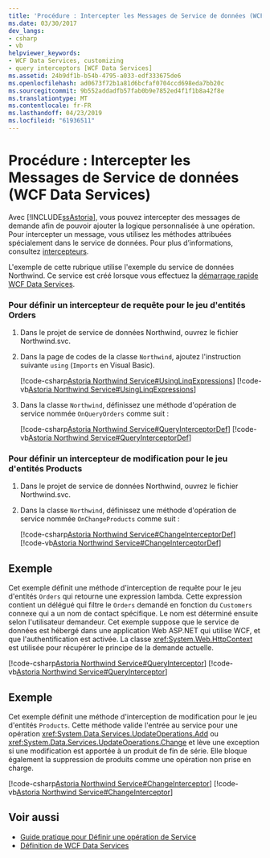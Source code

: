 ```yaml
---
title: 'Procédure : Intercepter les Messages de Service de données (WCF Data Services)'
ms.date: 03/30/2017
dev_langs:
- csharp
- vb
helpviewer_keywords:
- WCF Data Services, customizing
- query interceptors [WCF Data Services]
ms.assetid: 24b9df1b-b54b-4795-a033-edf333675de6
ms.openlocfilehash: ad0673f72b1a81d6bcfaf0704ccd698eda7bb20c
ms.sourcegitcommit: 9b552addadfb57fab0b9e7852ed4f1f1b8a42f8e
ms.translationtype: MT
ms.contentlocale: fr-FR
ms.lasthandoff: 04/23/2019
ms.locfileid: "61936511"
---
```

# <a name="how-to-intercept-data-service-messages-wcf-data-services"></a>Procédure : Intercepter les Messages de Service de données (WCF Data Services)
Avec [!INCLUDE[ssAstoria](../../../../includes/ssastoria-md.md)], vous pouvez intercepter des messages de demande afin de pouvoir ajouter la logique personnalisée à une opération. Pour intercepter un message, vous utilisez les méthodes attribuées spécialement dans le service de données. Pour plus d’informations, consultez [intercepteurs](../../../../docs/framework/data/wcf/interceptors-wcf-data-services.md).  
  
 L'exemple de cette rubrique utilise l'exemple du service de données Northwind. Ce service est créé lorsque vous effectuez la [démarrage rapide WCF Data Services](../../../../docs/framework/data/wcf/quickstart-wcf-data-services.md).  
  
### <a name="to-define-a-query-interceptor-for-the-orders-entity-set"></a>Pour définir un intercepteur de requête pour le jeu d'entités Orders  
  
1. Dans le projet de service de données Northwind, ouvrez le fichier Northwind.svc.  
  
2. Dans la page de codes de la classe `Northwind`, ajoutez l'instruction suivante `using` (`Imports` en Visual Basic).  
  
     [!code-csharp[Astoria Northwind Service#UsingLinqExpressions](../../../../samples/snippets/csharp/VS_Snippets_Misc/astoria_northwind_service/cs/northwind2.svc.cs#usinglinqexpressions)]
     [!code-vb[Astoria Northwind Service#UsingLinqExpressions](../../../../samples/snippets/visualbasic/VS_Snippets_Misc/astoria_northwind_service/vb/northwind2.svc.vb#usinglinqexpressions)]  
  
3. Dans la classe `Northwind`, définissez une méthode d'opération de service nommée `OnQueryOrders` comme suit :  
  
     [!code-csharp[Astoria Northwind Service#QueryInterceptorDef](../../../../samples/snippets/csharp/VS_Snippets_Misc/astoria_northwind_service/cs/northwind2.svc.cs#queryinterceptordef)]
     [!code-vb[Astoria Northwind Service#QueryInterceptorDef](../../../../samples/snippets/visualbasic/VS_Snippets_Misc/astoria_northwind_service/vb/northwind2.svc.vb#queryinterceptordef)]  
  
### <a name="to-define-a-change-interceptor-for-the-products-entity-set"></a>Pour définir un intercepteur de modification pour le jeu d'entités Products  
  
1. Dans le projet de service de données Northwind, ouvrez le fichier Northwind.svc.  
  
2. Dans la classe `Northwind`, définissez une méthode d'opération de service nommée `OnChangeProducts` comme suit :  
  
     [!code-csharp[Astoria Northwind Service#ChangeInterceptorDef](../../../../samples/snippets/csharp/VS_Snippets_Misc/astoria_northwind_service/cs/northwind2.svc.cs#changeinterceptordef)]
     [!code-vb[Astoria Northwind Service#ChangeInterceptorDef](../../../../samples/snippets/visualbasic/VS_Snippets_Misc/astoria_northwind_service/vb/northwind2.svc.vb#changeinterceptordef)]  
  
## <a name="example"></a>Exemple  
 Cet exemple définit une méthode d'interception de requête pour le jeu d'entités `Orders` qui retourne une expression lambda. Cette expression contient un délégué qui filtre le `Orders` demandé en fonction du `Customers` connexe qui a un nom de contact spécifique. Le nom est déterminé ensuite selon l'utilisateur demandeur. Cet exemple suppose que le service de données est hébergé dans une application Web ASP.NET qui utilise WCF, et que l'authentification est activée. La classe <xref:System.Web.HttpContext> est utilisée pour récupérer le principe de la demande actuelle.  
  
 [!code-csharp[Astoria Northwind Service#QueryInterceptor](../../../../samples/snippets/csharp/VS_Snippets_Misc/astoria_northwind_service/cs/northwind2.svc.cs#queryinterceptor)]
 [!code-vb[Astoria Northwind Service#QueryInterceptor](../../../../samples/snippets/visualbasic/VS_Snippets_Misc/astoria_northwind_service/vb/northwind2.svc.vb#queryinterceptor)]  
  
## <a name="example"></a>Exemple  
 Cet exemple définit une méthode d'interception de modification pour le jeu d'entités `Products`. Cette méthode valide l'entrée au service pour une opération <xref:System.Data.Services.UpdateOperations.Add> ou <xref:System.Data.Services.UpdateOperations.Change> et lève une exception si une modification est apportée à un produit de fin de série. Elle bloque également la suppression de produits comme une opération non prise en charge.  
  
 [!code-csharp[Astoria Northwind Service#ChangeInterceptor](../../../../samples/snippets/csharp/VS_Snippets_Misc/astoria_northwind_service/cs/northwind2.svc.cs#changeinterceptor)]
 [!code-vb[Astoria Northwind Service#ChangeInterceptor](../../../../samples/snippets/visualbasic/VS_Snippets_Misc/astoria_northwind_service/vb/northwind2.svc.vb#changeinterceptor)]  
  
## <a name="see-also"></a>Voir aussi

- [Guide pratique pour Définir une opération de Service](../../../../docs/framework/data/wcf/how-to-define-a-service-operation-wcf-data-services.md)
- [Définition de WCF Data Services](../../../../docs/framework/data/wcf/defining-wcf-data-services.md)

